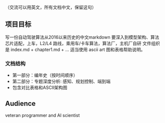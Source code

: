 （交流可以用英文，所有文档中文，保留这句）

## 项目目标
写一份自动驾驶算法从2016以来历史的中文markdown
要深入到模型架构、算法芯片适配，上车，L2/L4 路线，乘用车/卡车算法，算法厂，主机厂自研
文件组织是 index.md + chapter1.md + ...
适当使用 ascii art 图和表格帮助说明。

### 文档结构
- 第一部分：编年史（按时间顺序）
- 第二部分：专题深度分析: 感知、规划控制、端到端
- 包含对比表格和ASCII架构图

## Audience
veteran programmer and AI scientist
